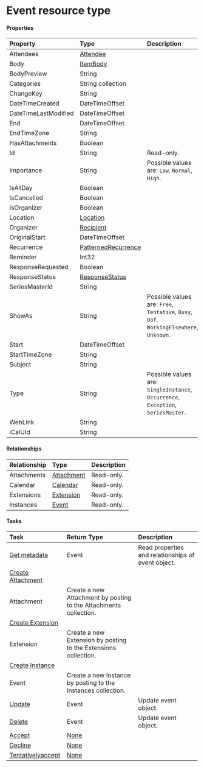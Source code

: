 # Event resource type



#### Properties
| Property	   | Type	|Description|
|:---------------|:--------|:----------|
|Attendees|[Attendee](attendee.md)||
|Body|[ItemBody](itembody.md)||
|BodyPreview|String||
|Categories|String collection||
|ChangeKey|String||
|DateTimeCreated|DateTimeOffset||
|DateTimeLastModified|DateTimeOffset||
|End|DateTimeOffset||
|EndTimeZone|String||
|HasAttachments|Boolean||
|Id|String| Read-only.|
|Importance|String| Possible values are: `Low`, `Normal`, `High`.|
|IsAllDay|Boolean||
|IsCancelled|Boolean||
|IsOrganizer|Boolean||
|Location|[Location](location.md)||
|Organizer|[Recipient](recipient.md)||
|OriginalStart|DateTimeOffset||
|Recurrence|[PatternedRecurrence](patternedrecurrence.md)||
|Reminder|Int32||
|ResponseRequested|Boolean||
|ResponseStatus|[ResponseStatus](responsestatus.md)||
|SeriesMasterId|String||
|ShowAs|String| Possible values are: `Free`, `Tentative`, `Busy`, `Oof`, `WorkingElsewhere`, `Unknown`.|
|Start|DateTimeOffset||
|StartTimeZone|String||
|Subject|String||
|Type|String| Possible values are: `SingleInstance`, `Occurrence`, `Exception`, `SeriesMaster`.|
|WebLink|String||
|iCalUId|String||

#### Relationships
| Relationship | Type	|Description|
|:---------------|:--------|:----------|
|Attachments|[Attachment](attachment.md)| Read-only.|
|Calendar|[Calendar](calendar.md)| Read-only.|
|Extensions|[Extension](extension.md)| Read-only.|
|Instances|[Event](event.md)| Read-only.|

#### Tasks

| Task		   | Return Type	|Description|
|:---------------|:--------|:----------|
|[Get metadata](../api/event_get.md) | Event |Read properties and relationships of event object.|
|[Create Attachment]((../api/event_post_attachments.md)) | 
									Attachment| Create a new Attachment by posting to the Attachments collection.|
|[Create Extension]((../api/event_post_extensions.md)) | 
									Extension| Create a new Extension by posting to the Extensions collection.|
|[Create Instance]((../api/event_post_instances.md)) | 
									Event| Create a new Instance by posting to the Instances collection.|
|[Update](../api/event_update.md) | Event	|Update event object. |
|[Delete](../api/event_delete.md) | Event	|Update event object. |
|[Accept](../api/event_accept.md)|[None](none.md)||
|[Decline](../api/event_decline.md)|[None](none.md)||
|[Tentativelyaccept](../api/event_tentativelyaccept.md)|[None](none.md)||
